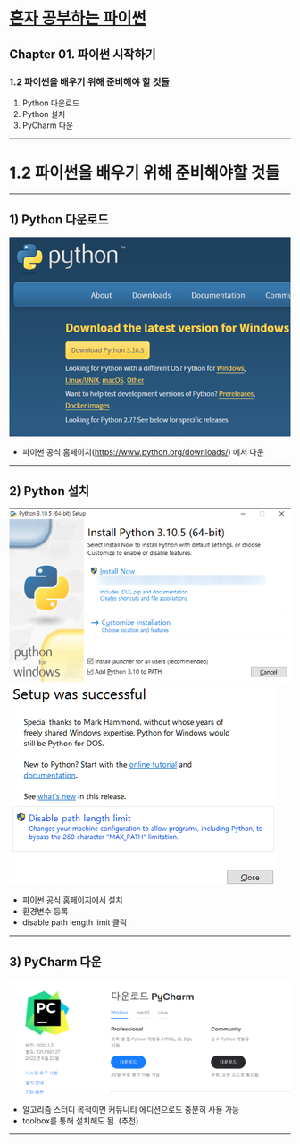 # <a href = "../README.md" target="_blank">혼자 공부하는 파이썬</a>
## Chapter 01. 파이썬 시작하기
### 1.2 파이썬을 배우기 위해 준비해야 할 것들
1) Python 다운로드
2) Python 설치
3) PyCharm 다운

---

# 1.2 파이썬을 배우기 위해 준비해야할 것들

---

## 1) Python 다운로드
![python_page](img/python_page.png)
- 파이썬 공식 홈페이지(https://www.python.org/downloads/) 에서 다운

---

## 2) Python 설치
![install_python](img/install_python.jpg)
![img.png](img/disable_path_length_limit.png)
- 파이썬 공식 홈페이지에서 설치
- 환경변수 등록
- disable path length limit 클릭

---

## 3) PyCharm 다운
![img.png](img/install_pycharm.png)
- 알고리즘 스터디 목적이면 커뮤니티 에디션으로도 충분히 사용 가능
- toolbox를 통해 설치해도 됨. (추천)

---
